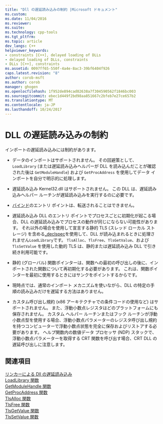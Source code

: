 ```yaml
---
title: "Dll の遅延読み込みの制約 |Microsoft ドキュメント"
ms.custom: 
ms.date: 11/04/2016
ms.reviewer: 
ms.suite: 
ms.technology: cpp-tools
ms.tgt_pltfrm: 
ms.topic: article
dev_langs: C++
helpviewer_keywords:
- constraints [C++], delayed loading of DLLs
- delayed loading of DLLs, constraints
- DLLs [C++], constraints
ms.assetid: 0097ff65-550f-4a4e-8ac3-39bf6404f926
caps.latest.revision: "8"
author: corob-msft
ms.author: corob
manager: ghogen
ms.openlocfilehash: 1f952de894cad02638a7f304590562f1846bc003
ms.sourcegitcommit: ebec1d449f2bd98aa851667c2bfeb7e27ce657b2
ms.translationtype: MT
ms.contentlocale: ja-JP
ms.lasthandoff: 10/24/2017
---
```

# <a name="constraints-of-delay-loading-dlls"></a>DLL の遅延読み込みの制約
インポートの遅延読み込みには制約があります。  
  
-   データのインポートはサポートされません。 その回避策として、`LoadLibrary` (または遅延読み込みヘルパーが DLL を読み込んだことが確認された後は `GetModuleHandle`) および `GetProcAddress` を使用してデータ インポートを自分で明示的に処理します。  
  
-   遅延読み込み Kernel32.dll はサポートされません。 この DLL は、遅延読み込みヘルパー ルーチンが遅延読み込みを実行するのに必要です。  
  
-   [バインド](../../build/reference/binding-imports.md)のエントリ ポイントは、転送されることはできません。  
  
-   遅延読み込み DLL のエントリ ポイントでプロセスごとに初期化が起こる場合、DLL の遅延読み込みでプロセスの動作が同じにならない可能性があります。 それ以外の場合を使用して宣言する静的 TLS (スレッド ローカル ストレージ) を含める[_declspec](../../cpp/thread.md)を使用して、DLL が読み込まれるときに処理されません`LoadLibrary`です。 `TlsAlloc`、`TlsFree`、`TlsGetValue`、および `TlsSetValue` を使用した動的 TLS は、静的または遅延読み込み DLL で引き続き利用可能です。  
  
-   静的 (グローバル) 関数ポインターは、関数への最初の呼び出しの後に、インポートされた関数について再初期化する必要があります。 これは、関数ポインターを最初に使用するときにはサンクをポイントするからです。  
  
-   現時点では、通常のインポート メカニズムを使いながら、DLL の特定の手順の読み込みだけを遅延する方法はありません。  
  
-   カスタム呼び出し規約 (x86 アーキテクチャでの条件コードの使用など) はサポートされません。 また、浮動小数点レジスタはどのプラットフォームにも保存されません。 カスタム ヘルパー ルーチンまたはフック ルーチンが浮動小数点型を使用する場合、浮動小数点パラメーターのレジスタ呼び出し規約を持つコンピューターで浮動小数点状態を完全に保存およびリストアする必要があります。 ヘルプ関数内の数値データ プロセッサ (NDP) スタックで、浮動小数点パラメーターを取得する CRT 関数を呼び出す場合、CRT DLL の遅延呼び出しに注意します。  
  
## <a name="see-also"></a>関連項目  
 [リンカーによる Dll の遅延読み込み](../../build/reference/linker-support-for-delay-loaded-dlls.md)   
 [LoadLibrary 関数](http://msdn.microsoft.com/library/windows/desktop/ms684175.aspx)   
 [GetModuleHandle 関数](http://msdn.microsoft.com/library/windows/desktop/ms683199.aspx)   
 [GetProcAddress 関数](http://msdn.microsoft.com/library/windows/desktop/ms683212.aspx)   
 [TlsAlloc 関数](http://msdn.microsoft.com/library/windows/desktop/ms686801.aspx)   
 [TlsFree 関数](http://msdn.microsoft.com/library/windows/desktop/ms686804.aspx)   
 [TlsGetValue 関数](http://msdn.microsoft.com/library/windows/desktop/ms686812.aspx)   
 [TlsSetValue 関数](http://msdn.microsoft.com/library/windows/desktop/ms686818.aspx)